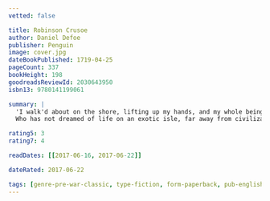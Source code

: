 ```yaml
---
vetted: false

title: Robinson Crusoe
author: Daniel Defoe
publisher: Penguin
image: cover.jpg
dateBookPublished: 1719-04-25
pageCount: 337
bookHeight: 198
goodreadsReviewId: 2030643950
isbn13: 9780141199061

summary: |
  'I walk'd about on the shore, lifting up my hands, and my whole being, as I may say, wrapt up in the contemplation of my deliverance … reflecting upon all my comrades that were drown'd, and that there should not be one soul sav'd but my self … '
  Who has not dreamed of life on an exotic isle, far away from civilization? Here is the novel which has inspired countless imitations by lesser writers, none of which equal the power and originality of Defoe's famous book. Robinson Crusoe, set ashore on an island after a terrible storm at sea, is forced to make do with only a knife, some tobacco, and a pipe. He learns how to build a canoe, make bread, and endure endless solitude. That is, until, twenty-four years later, when he confronts another human being. First published in 1719, Robinson Crusoe has been praised by such writers as James Joyce, Virginia Woolf, and Samuel Johnson as one of the greatest novels in the English language.

rating5: 3
rating7: 4

readDates: [[2017-06-16, 2017-06-22]]

dateRated: 2017-06-22

tags: [genre-pre-war-classic, type-fiction, form-paperback, pub-english-library]
---
```

